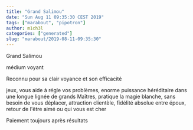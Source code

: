 ```yaml
---
title: "Grand Salimou"
date: "Sun Aug 11 09:35:30 CEST 2019"
tags: ["marabout", "pipotron"]
author: m1ch3l
categories: ["generated"]
slug: "marabout/2019-08-11-09:35:30"
---
```


Grand Salimou

médium voyant

Reconnu pour sa clair voyance et son efficacité

jeux, vous aide à régle vos problèmes, enorme puissance héréditaire dans une longue lignée de grands Maîtres, pratique la magie blanche, sans besoin de vous déplacer, attraction clientèle, fidélité absolue entre époux, retour de l'être aimé ou qui vous est cher

Paiement toujours après résultats
